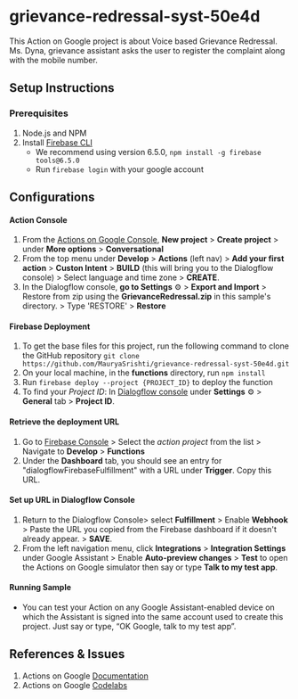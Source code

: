 # grievance-redressal-syst-50e4d
This Action on Google project is about Voice based Grievance Redressal. Ms. Dyna, grievance assistant asks the user to register the complaint along with the mobile number.

## Setup Instructions
### Prerequisites
  1. Node.js and NPM
  2. Install [Firebase CLI](https://developers.google.com/actions/dialogflow/deploy-fulfillment)
      * We recommend using version 6.5.0, `npm install -g firebase tools@6.5.0`
      * Run `firebase login` with your google account

## Configurations
#### Action Console
  1. From the [Actions on Google Console](https://developers.google.com/actions/), **New project** > **Create project** > under **More options** > **Conversational**
  2. From the top menu under **Develop** > **Actions** (left nav) > **Add your first action** > **Custon Intent** > **BUILD** (this will bring you to the Dialogflow console) > Select language and time zone > **CREATE**.
  3. In the Dialogflow console, **go to Settings** ⚙ > **Export and Import** > Restore from zip using the **GrievanceRedressal.zip** in this sample's directory. > Type 'RESTORE' > **Restore**
  
#### Firebase Deployment
1. To get the base files for this project, run the following command to clone the GitHub repository 
`git clone https://github.com/MauryaSrishti/grievance-redressal-syst-50e4d.git`
2. On your local machine, in the **functions** directory, run `npm install`
3. Run `firebase deploy --project {PROJECT_ID}` to deploy the function
4. To find your *Project ID*: In [Dialogflow console](https://console.dialogflow.com/api-client/#/login)  under **Settings** ⚙ > **General** tab > **Project ID**.

#### Retrieve the deployment URL
1. Go to [Firebase Console](https://firebase.google.com/) > Select the *action project* from the list > Navigate to **Develop** > **Functions**
2. Under the **Dashboard** tab, you should see an entry for "dialogflowFirebaseFulfillment" with a URL under **Trigger**. Copy this URL.

#### Set up URL in Dialogflow Console
1. Return to the Dialogflow Console> select **Fulfillment** > Enable **Webhook** > Paste the URL you copied from the Firebase dashboard if it doesn't already appear.  > **SAVE**.
2. From the left navigation menu, click **Integrations** > **Integration Settings** under Google Assistant > Enable **Auto-preview changes** > **Test** to open the Actions on Google simulator then say or type **Talk to my test app**.

#### Running Sample
* You can test your Action on any Google Assistant-enabled device on which the Assistant is signed into the same account used to create this project. Just say or type, “OK Google, talk to my test app”.

## References & Issues
1. Actions on Google [Documentation](https://developers.google.com/actions/overview)
2. Actions on Google [Codelabs](https://codelabs.developers.google.com/)
